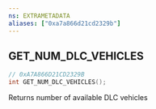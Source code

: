 ```yaml
---
ns: EXTRAMETADATA
aliases: ["0xa7a866d21cd2329b"]
---
```

## GET_NUM_DLC_VEHICLES

```c
// 0xA7A866D21CD2329B
int GET_NUM_DLC_VEHICLES();
```

Returns number of available DLC vehicles

